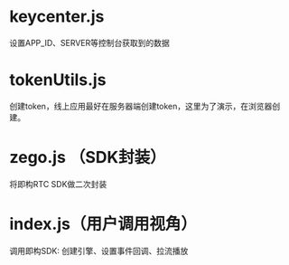 # keycenter.js
设置APP_ID、SERVER等控制台获取到的数据

# tokenUtils.js
创建token，线上应用最好在服务器端创建token，这里为了演示，在浏览器创建。

# zego.js （SDK封装）
将即构RTC SDK做二次封装

# index.js（用户调用视角）

调用即构SDK: 创建引擎、设置事件回调、拉流播放